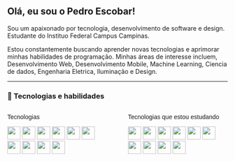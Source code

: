 <!DOCTYPE html>
<html>
<section>
    <h1>Olá, eu sou o Pedro Escobar!</h1>
    <div>
        <p>Sou um apaixonado por tecnologia, desenvolvimento de software e design. Estudante do Instituo Federal Campus
            Campinas.
        </p>
        <p>Estou constantemente buscando aprender novas tecnologias e aprimorar minhas habilidades de programação.
            Minhas áreas de interesse incluem, Desenvolvimento Web, Desenvolvimento Mobile, Machine Learning, Ciencia de
            dados, Engenharia Eletrica, Iluminação e Design.
        </p>
    </div>
</section>
<hr>
<section>
    <h3>🚀 Tecnologias e habilidades</h3>
    <section style="display: flex; align-items: self-start; gap: 48px;">
        <div>
            <p style="font-family: sans-serif; ">Tecnologias</p>
            <div>
                <img width="30" src="https://cdn.jsdelivr.net/gh/devicons/devicon/icons/python/python-original.svg" />
                <img width="30" src="https://cdn.jsdelivr.net/gh/devicons/devicon/icons/java/java-original-wordmark.svg" />
                <img width="30" src="https://cdn.jsdelivr.net/gh/devicons/devicon/icons/bootstrap/bootstrap-original.svg">
                <img width="30" src="https://cdn.jsdelivr.net/gh/devicons/devicon/icons/html5/html5-original.svg" />
                <img width="30" src="https://cdn.jsdelivr.net/gh/devicons/devicon/icons/css3/css3-original.svg" />
                <img width="30" src="https://cdn.jsdelivr.net/gh/devicons/devicon/icons/c/c-original.svg" />
                <img width="30"
                    src="https://cdn.jsdelivr.net/gh/devicons/devicon/icons/javascript/javascript-original.svg" />
                <img width="30" src="https://cdn.jsdelivr.net/gh/devicons/devicon/icons/git/git-original.svg" />
                <img width="30" src="https://cdn.jsdelivr.net/gh/devicons/devicon/icons/markdown/markdown-original.svg" />
                <img width="30" src="https://cdn.jsdelivr.net/gh/devicons/devicon/icons/figma/figma-original.svg" />
            </div>
        </div>
        <div>
            <p style="font-family: sans-serif; ">Tecnologias que estou estudando</p>
            <div>
                <img width="30" src="https://cdn.jsdelivr.net/gh/devicons/devicon/icons/react/react-original.svg" />
                <img width="30"
                    src="https://cdn.jsdelivr.net/gh/devicons/devicon/icons/nodejs/nodejs-original-wordmark.svg" />
                <img width="30" src="https://cdn.jsdelivr.net/gh/devicons/devicon/icons/mysql/mysql-original.svg" />
                <img width="30" src="https://cdn.jsdelivr.net/gh/devicons/devicon/icons/nextjs/nextjs-original.svg" />
                <img width="30" src="https://cdn.jsdelivr.net/gh/devicons/devicon/icons/docker/docker-original.svg" />
                <img width="30" src="https://cdn.jsdelivr.net/gh/devicons/devicon/icons/git/git-original.svg" />
                <img width="30"
                    src="https://cdn.jsdelivr.net/gh/devicons/devicon/icons/vuejs/vuejs-original-wordmark.svg" />
                <img width="30" src="https://cdn.jsdelivr.net/gh/devicons/devicon/icons/bash/bash-original.svg" />
                <img width="30" src="https://cdn.jsdelivr.net/gh/devicons/devicon/icons/firebase/firebase-plain.svg" />
                <img width="30"
                    src="https://cdn.jsdelivr.net/gh/devicons/devicon/icons/angularjs/angularjs-original.svg" />
            </div>
        </div>
    </section>
</section>
<!-- <section style="display: flex;">
            <h3>📚 Educação</h3>
            <div>
                <p>🎓 2º semestre - Instituto Federal Campus Campinas.</p>
                <p>🎓 2º ano do ensino medio.</p>
            </div>
        </section>
        <section style="display: flex;">
            <h3>🔗 Links</h3>
                <div>
                    <ul>
                        <li>
                            <a href="https://www.linkedin.com/in/seu-linkedin">Linkedin</a>
                        </li>
                        <li>
                            <a href="https://discord.gg/qFuDHHdBD2">Comunidade</a>
                        </li>
                        <li>
                            <a href="https://www.instagram.com/missolapedro/">instagram</a>
                        </li>
                    </ul>
                </div>
        </section>
        <section style="display: flex;">
            <h3>📫 Contato</h3>
                <div>
                    <p>✉️ E-mail: missolapedro@gmail.com</p>
                    <p>📱 Telefone: 19 999811-92492</p>
                    <p>💬 Discord: petter1212</p>
                </div>
        </section>
        <section style="display: flex;">
            <h3>🤝 Colaborações</h3>
                <div>
                    - Estou aberto a colaborações em projetos interessantes. Se você tem uma ideia ou projeto em mente, fique à
                    vontade
                    para entrar em contato comigo.
                </div>
        </section>
        <section style="display: flex;">
            <h3>📊 Estatísticas do GitHub</h3>
                <div>
                    <a href="https://github.com/MissolaPedro"></a>
                    <img loading="lazy" height=""
                        src="https://github-readme-stats.vercel.app/api?username=MissolaPedro&show_icons=true&border_radius=12px&title_color=F9F9FA&custom_title=Status&card_width=200px&text_bold=true&ring_color=0D55C3&icon_color=0D55C3&border_color=0D55C3&bg_color=DEG,161616,000000&text_color=919399)](https://github.com/MissolaPedro" />
                    <img loading="lazy" height=""
                        src="https://github-readme-stats.vercel.app/api/top-langs/?username=MissolaPedro&layout=compact&custom_title=Linguagens&card_width=400px&langs_count=10&border_color=0D55C3&bg_color=DEG,161616,000000&text_color=919399&border_radius=12px&title_color=F9F9FA)](https://github.com/MissolaPedro" />
                </div>
        </section> -->
</section>

</html>